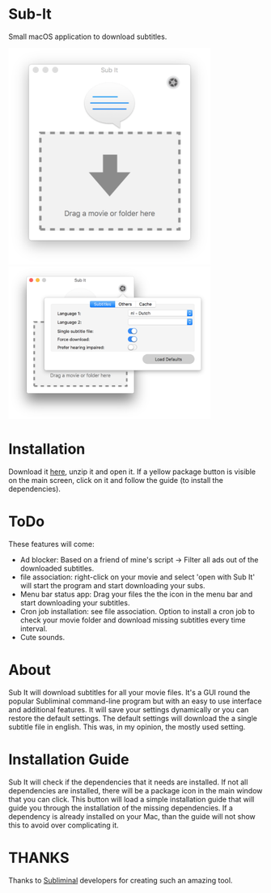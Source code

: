 # Sub-It
Small macOS application to download subtitles.

<img src="https://github.com/Kevin-De-Koninck/Sub-It/blob/master/ReadMe%20Resources/MainWindow.png?raw=true" width="400" />
<img src="https://github.com/Kevin-De-Koninck/Sub-It/blob/master/ReadMe%20Resources/Settings.png?raw=true" width="400" />


# Installation

Download it [here](https://github.com/Kevin-De-Koninck/Sub-It/releases/download/v0.1/Sub.It.app.zip), unzip it and open it.
If a yellow package button is visible on the main screen, click on it and follow the guide (to install the dependencies).

# ToDo
These features will come:
- Ad blocker: Based on a friend of mine's script -> Filter all ads out of the downloaded subtitles.
- file association: right-click on your movie and select 'open with Sub It' will start the program and start downloading your subs.
- Menu bar status app: Drag your files the the icon in the menu bar and start downloading your subtitles.
- Cron job installation: see file association. Option to install a cron job to check your movie folder and download missing subtitles every time interval.
- Cute sounds.

# About

Sub It will download subtitles for all your movie files. It's a GUI round the popular Subliminal command-line program but with an easy to use interface and additional features.
It will save your settings dynamically or you can restore the default settings. The default settings will download the a single subtitle file in english. This was, in my opinion, the mostly used setting.


# Installation Guide

Sub It will check if the dependencies that it needs are installed. If not all dependencies are installed, there will be a package icon in the main window that you can click. This button will load a simple installation guide that will guide you through the installation of the missing dependencies. If a dependency is already installed on your Mac, than the guide will not show this to avoid over complicating it.


# THANKS

Thanks to [Subliminal](http://subliminal.readthedocs.io/en/latest/) developers for creating such an amazing tool.
